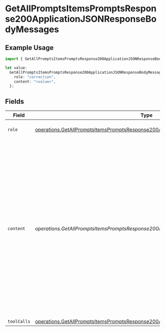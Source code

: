 # GetAllPromptsItemsPromptsResponse200ApplicationJSONResponseBodyMessages

## Example Usage

```typescript
import { GetAllPromptsItemsPromptsResponse200ApplicationJSONResponseBodyMessages } from "orq-poc-typescript-multi-env-version/models/operations";

let value:
  GetAllPromptsItemsPromptsResponse200ApplicationJSONResponseBodyMessages = {
    role: "correction",
    content: "<value>",
  };
```

## Fields

| Field                                                                                                                                                                                                                                                                    | Type                                                                                                                                                                                                                                                                     | Required                                                                                                                                                                                                                                                                 | Description                                                                                                                                                                                                                                                              |
| ------------------------------------------------------------------------------------------------------------------------------------------------------------------------------------------------------------------------------------------------------------------------ | ------------------------------------------------------------------------------------------------------------------------------------------------------------------------------------------------------------------------------------------------------------------------ | ------------------------------------------------------------------------------------------------------------------------------------------------------------------------------------------------------------------------------------------------------------------------ | ------------------------------------------------------------------------------------------------------------------------------------------------------------------------------------------------------------------------------------------------------------------------ |
| `role`                                                                                                                                                                                                                                                                   | [operations.GetAllPromptsItemsPromptsResponse200ApplicationJSONResponseBodyRole](../../models/operations/getallpromptsitemspromptsresponse200applicationjsonresponsebodyrole.md)                                                                                         | :heavy_check_mark:                                                                                                                                                                                                                                                       | The role of the prompt message                                                                                                                                                                                                                                           |
| `content`                                                                                                                                                                                                                                                                | *operations.GetAllPromptsItemsPromptsResponse200ApplicationJSONResponseBodyContent*                                                                                                                                                                                      | :heavy_check_mark:                                                                                                                                                                                                                                                       | The contents of the user message. Either the text content of the message or an array of content parts with a defined type, each can be of type `text` or `image_url` when passing in images. You can pass multiple images by adding multiple `image_url` content parts.  |
| `toolCalls`                                                                                                                                                                                                                                                              | [operations.GetAllPromptsItemsPromptsResponse200ApplicationJSONResponseBodyToolCalls](../../models/operations/getallpromptsitemspromptsresponse200applicationjsonresponsebodytoolcalls.md)[]                                                                             | :heavy_minus_sign:                                                                                                                                                                                                                                                       | N/A                                                                                                                                                                                                                                                                      |
